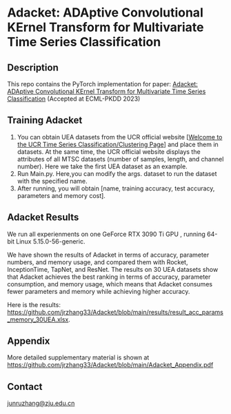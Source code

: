 # Adacket: ADAptive Convolutional KErnel Transform for Multivariate Time Series Classification



## Description

This repo contains the PyTorch implementation for paper: [Adacket: ADAptive Convolutional KErnel Transform for Multivariate Time Series Classification](https://link.springer.com/chapter/10.1007/978-3-031-43424-2_12) (Accepted at ECML-PKDD 2023) 



## Training Adacket

1. You can obtain UEA datasets from the UCR official website [[Welcome to the UCR Time Series Classification/Clustering Page](http://www.cs.ucr.edu/~eamonn/time_series_data/)] and place them in datasets. At the same time, the UCR official website displays the attributes of all MTSC datasets (number of samples, length, and channel number). Here we take the first UEA dataset as an example.
2. Run Main.py. Here,you can modify the args. dataset to run the dataset with the specified name.
3. After running, you will obtain [name, training accuracy, test accuracy,  parameters and memory cost]. 



## Adacket  Results

We run all experienments  on one GeForce RTX 3090 Ti GPU , running 64-bit Linux 5.15.0-56-generic.

We have shown the results of Adacket in terms of accuracy, parameter numbers, and memory usage, and compared them with Rocket, InceptionTime, TapNet, and ResNet. The results on 30 UEA datasets show that Adacket achieves the best ranking in terms of accuracy, parameter consumption, and memory usage, which means that Adacket consumes fewer parameters and memory while achieving higher accuracy.

Here is the results: https://github.com/jrzhang33/Adacket/blob/main/results/result_acc_params_memory_30UEA.xlsx.



## Appendix

More detailed supplementary material is shown at https://github.com/jrzhang33/Adacket/blob/main/Adacket_Appendix.pdf

## Contact
[junruzhang@zju.edu.cn](mailto:junruzhang@zju.edu.cn)
